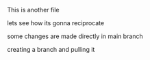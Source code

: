 This is another file

lets see how its gonna reciprocate

some changes are made directly in main branch

creating a branch and pulling it
